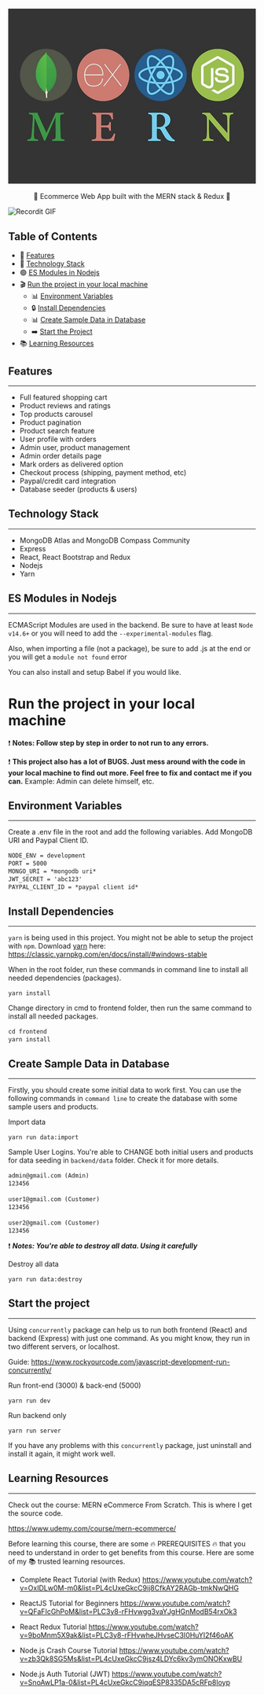 <p align="center">
  <img src="./assets/mern-stack.png">
</p>

<p align="center">🚀 Ecommerce Web App built with the MERN stack & Redux 🚀 </p>

![Recordit GIF](http://g.recordit.co/UNF3cnWf90.gif)

Table of Contents
---

- 🚀 [Features](#features)
- 🧩 [Technology Stack](#technology-stack)
- 🟢 [ES Modules in Nodejs](#es-modules-in-nodejs)
- 🎬 [Run the project in your local machine](#run-the-project-in-your-local-machine)
  - 📊 [Environment Variables](#environment-variables)
  - 🔒 [Install Dependencies](#install-dependencies)
  - 📊 [Create Sample Data in Database](#create-sample-data-in-database)
  - ➡️ [Start the Project](#start-the-project)
- 📚 [Learning Resources](#learning-resources)


## Features
---
- Full featured shopping cart
- Product reviews and ratings
- Top products carousel
- Product pagination
- Product search feature
- User profile with orders
- Admin user, product management
- Admin order details page
- Mark orders as delivered option
- Checkout process (shipping, payment method, etc)
- Paypal/credit card integration
- Database seeder (products & users)

## Technology Stack
---
- MongoDB Atlas and MongoDB Compass Community
- Express
- React, React Bootstrap and Redux
- Nodejs
- Yarn

## ES Modules in Nodejs
---
ECMAScript Modules are used in the backend. Be sure to have at least `Node v14.6+` or you will need to add the `--experimental-modules` flag.

Also, when importing a file (not a package), be sure to add .js at the end or you will get a `module not found` error

You can also install and setup Babel if you would like.


# Run the project in your local machine

❗️ **Notes: Follow step by step in order to not run to any errors.**

❗️ **This project also has a lot of BUGS. Just mess around with the code in your local machine to find out more. Feel free to fix and contact me if you can.**
Example: Admin can delete himself, etc.

## Environment Variables
---
Create a .env file in the root and add the following variables. Add MongoDB URI and Paypal Client ID.

```
NODE_ENV = development
PORT = 5000
MONGO_URI = *mongodb uri*
JWT_SECRET = 'abc123'
PAYPAL_CLIENT_ID = *paypal client id*
```

## Install Dependencies
---
`yarn` is being used in this project. You might not be able to setup the project with `npm`. Download [yarn](https://classic.yarnpkg.com/en/docs/install/#windows-stable) here: https://classic.yarnpkg.com/en/docs/install/#windows-stable

When in the root folder, run these commands in command line to install all needed dependencies (packages). 

```
yarn install
```

Change directory in cmd to frontend folder, then run the same command to install all needed packages.
```
cd frontend
yarn install
```

## Create Sample Data in Database
---
Firstly, you should create some initial data to work first. You can use the following commands in `command line` to create the database with some sample users and products.

Import data
```
yarn run data:import
```

Sample User Logins. You're able to CHANGE both initial users and products for data seeding in `backend/data` folder. Check it for more details.
```
admin@gmail.com (Admin)
123456

user1@gmail.com (Customer)
123456

user2@gmail.com (Customer)
123456
```

❗️ ***Notes: You're able to destroy all data. Using it carefully***

Destroy all data
```
yarn run data:destroy
```

## Start the project
---
Using `concurrently` package can help us to run both frontend (React) and backend (Express) with just one command. As you might know, they run in two different servers, or localhost.

Guide: https://www.rockyourcode.com/javascript-development-run-concurrently/

Run front-end (3000) & back-end (5000)

```
yarn run dev
```

Run backend only
```
yarn run server
```

If you have any problems with this `concurrently` package, just uninstall and install it again, it might work well.

## Learning Resources
---
Check out the course: MERN eCommerce From Scratch. This is where I get the source code.

https://www.udemy.com/course/mern-ecommerce/

Before learning this course, there are some 🔥 PREREQUISITES 🔥 that you need to understand in order to get benefits from this course. Here are some of my 📚 trusted learning resources.

- Complete React Tutorial (with Redux)
https://www.youtube.com/watch?v=OxIDLw0M-m0&list=PL4cUxeGkcC9ij8CfkAY2RAGb-tmkNwQHG

- ReactJS Tutorial for Beginners
https://www.youtube.com/watch?v=QFaFIcGhPoM&list=PLC3y8-rFHvwgg3vaYJgHGnModB54rxOk3

- React Redux Tutorial
https://www.youtube.com/watch?v=9boMnm5X9ak&list=PLC3y8-rFHvwheJHvseC3I0HuYI2f46oAK

- Node.js Crash Course Tutorial
https://www.youtube.com/watch?v=zb3Qk8SG5Ms&list=PL4cUxeGkcC9jsz4LDYc6kv3ymONOKxwBU

- Node.js Auth Tutorial (JWT)
https://www.youtube.com/watch?v=SnoAwLP1a-0&list=PL4cUxeGkcC9iqqESP8335DA5cRFp8loyp
